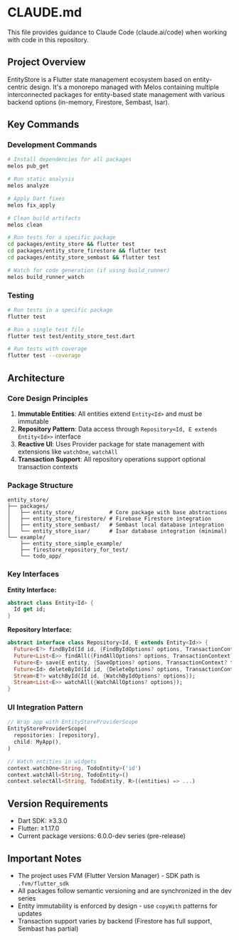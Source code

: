 # CLAUDE.md

This file provides guidance to Claude Code (claude.ai/code) when working with code in this repository.

## Project Overview

EntityStore is a Flutter state management ecosystem based on entity-centric design. It's a monorepo managed with Melos containing multiple interconnected packages for entity-based state management with various backend options (in-memory, Firestore, Sembast, Isar).

## Key Commands

### Development Commands
```bash
# Install dependencies for all packages
melos pub_get

# Run static analysis
melos analyze

# Apply Dart fixes
melos fix_apply

# Clean build artifacts
melos clean

# Run tests for a specific package
cd packages/entity_store && flutter test
cd packages/entity_store_firestore && flutter test
cd packages/entity_store_sembast && flutter test

# Watch for code generation (if using build_runner)
melos build_runner_watch
```

### Testing
```bash
# Run tests in a specific package
flutter test

# Run a single test file
flutter test test/entity_store_test.dart

# Run tests with coverage
flutter test --coverage
```

## Architecture

### Core Design Principles
1. **Immutable Entities**: All entities extend `Entity<Id>` and must be immutable
2. **Repository Pattern**: Data access through `Repository<Id, E extends Entity<Id>>` interface
3. **Reactive UI**: Uses Provider package for state management with extensions like `watchOne`, `watchAll`
4. **Transaction Support**: All repository operations support optional transaction contexts

### Package Structure
```
entity_store/
├── packages/
│   ├── entity_store/           # Core package with base abstractions
│   ├── entity_store_firestore/ # Firebase Firestore integration
│   ├── entity_store_sembast/   # Sembast local database integration
│   └── entity_store_isar/      # Isar database integration (minimal)
└── example/
    ├── entity_store_simple_example/
    ├── firestore_repository_for_test/
    └── todo_app/
```

### Key Interfaces

**Entity Interface:**
```dart
abstract class Entity<Id> {
  Id get id;
}
```

**Repository Interface:**
```dart
abstract interface class Repository<Id, E extends Entity<Id>> {
  Future<E?> findById(Id id, {FindByIdOptions? options, TransactionContext? transaction});
  Future<List<E>> findAll({FindAllOptions? options, TransactionContext? transaction});
  Future<E> save(E entity, {SaveOptions? options, TransactionContext? transaction});
  Future<Id> deleteById(Id id, {DeleteOptions? options, TransactionContext? transaction});
  Stream<E?> watchById(Id id, {WatchByIdOptions? options});
  Stream<List<E>> watchAll({WatchAllOptions? options});
}
```

### UI Integration Pattern
```dart
// Wrap app with EntityStoreProviderScope
EntityStoreProviderScope(
  repositories: [repository],
  child: MyApp(),
)

// Watch entities in widgets
context.watchOne<String, TodoEntity>('id')
context.watchAll<String, TodoEntity>()
context.selectAll<String, TodoEntity, R>((entities) => ...)
```

## Version Requirements
- Dart SDK: ≥3.3.0
- Flutter: ≥1.17.0
- Current package versions: 6.0.0-dev series (pre-release)

## Important Notes
- The project uses FVM (Flutter Version Manager) - SDK path is `.fvm/flutter_sdk`
- All packages follow semantic versioning and are synchronized in the dev series
- Entity immutability is enforced by design - use `copyWith` patterns for updates
- Transaction support varies by backend (Firestore has full support, Sembast has partial)